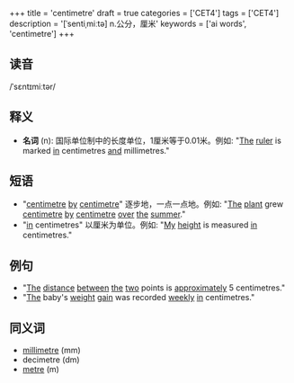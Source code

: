 +++
title = 'centimetre'
draft = true
categories = ['CET4']
tags = ['CET4']
description = '[ˈsentiˌmiːtə] n.公分，厘米'
keywords = ['ai words', 'centimetre']
+++

## 读音
/ˈsɛntɪmiːtər/

## 释义
- **名词** (n): 国际单位制中的长度单位，1厘米等于0.01米。例如: "[The](/post/the/) [ruler](/post/ruler/) is marked [in](/post/in/) centimetres [and](/post/and/) millimetres."

## 短语
- "[centimetre](/post/centimetre/) [by](/post/by/) [centimetre](/post/centimetre/)" 逐步地，一点一点地。例如: "[The](/post/the/) [plant](/post/plant/) grew [centimetre](/post/centimetre/) [by](/post/by/) [centimetre](/post/centimetre/) [over](/post/over/) [the](/post/the/) [summer](/post/summer/)."
- "[in](/post/in/) centimetres" 以厘米为单位。例如: "[My](/post/my/) [height](/post/height/) is measured [in](/post/in/) centimetres."

## 例句
- "[The](/post/the/) [distance](/post/distance/) [between](/post/between/) [the](/post/the/) [two](/post/two/) points is [approximately](/post/approximately/) 5 centimetres."
- "[The](/post/the/) baby's [weight](/post/weight/) [gain](/post/gain/) was recorded [weekly](/post/weekly/) [in](/post/in/) centimetres."

## 同义词
- [millimetre](/post/millimetre/) (mm)
- decimetre (dm)
- [metre](/post/metre/) (m)
